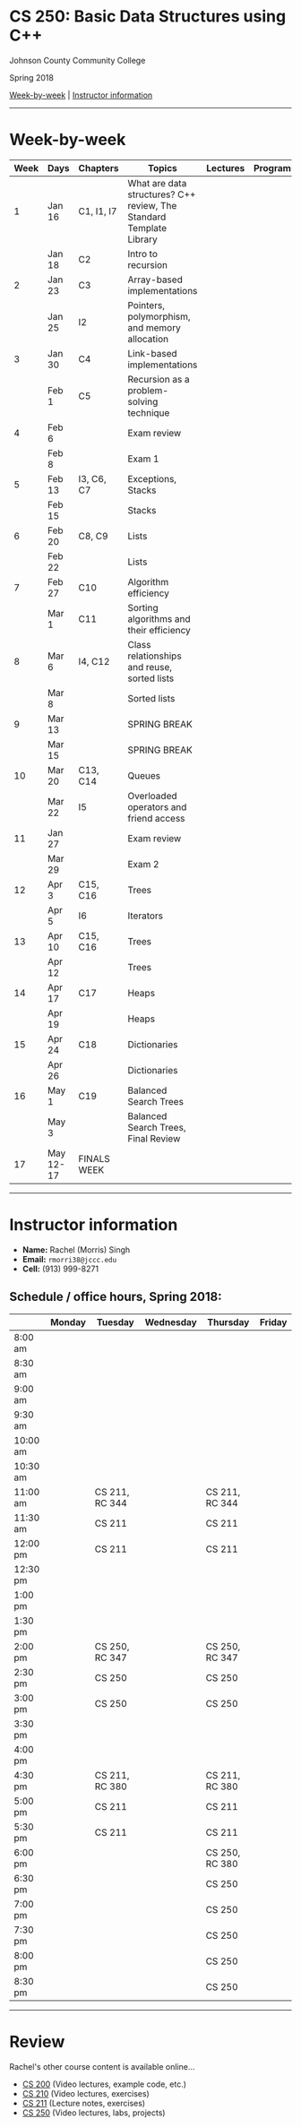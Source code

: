 # CS 250: Basic Data Structures using C++

Johnson County Community College

Spring 2018

[Week-by-week](#Week-by-week) | [Instructor information](#instructor-information)

----------------------------------------------------------------------------------

# Week-by-week

| Week  | Days   | Chapters | Topics |  Lectures          | Programs  | Quizzes | 
| ------| ------ | -------- | ------ | ----------------- | ---------- | -------- |
| 1     | Jan 16 | C1, I1, I7 | What are data structures? C++ review, The Standard Template Library
|       | Jan 18 | C2 | Intro to recursion
| 2     | Jan 23 | C3 | Array-based implementations
|       | Jan 25 | I2 | Pointers, polymorphism, and memory allocation
| 3     | Jan 30 | C4 | Link-based implementations
|       | Feb 1  | C5 | Recursion as a problem-solving technique
| 4     | Feb 6  | | Exam review
|       | Feb 8  | | Exam 1
| 5     | Feb 13 | I3, C6, C7 | Exceptions, Stacks
|       | Feb 15 | | Stacks
| 6     | Feb 20 | C8, C9 | Lists
|       | Feb 22 | | Lists
| 7     | Feb 27 | C10 | Algorithm efficiency
|       | Mar 1  | C11 | Sorting algorithms and their efficiency
| 8     | Mar 6  | I4, C12 | Class relationships and reuse, sorted lists
|       | Mar 8  | | Sorted lists
| 9     | Mar 13 | | SPRING BREAK  
|       | Mar 15 | | SPRING BREAK  
| 10    | Mar 20 | C13, C14 | Queues
|       | Mar 22 | I5 | Overloaded operators and friend access
| 11    | Jan 27 | | Exam review
|       | Mar 29 | | Exam 2
| 12    | Apr 3  | C15, C16 | Trees
|       | Apr 5  | I6 | Iterators
| 13    | Apr 10 | C15, C16 | Trees
|       | Apr 12 | | Trees
| 14    | Apr 17 | C17 | Heaps
|       | Apr 19 | | Heaps
| 15    | Apr 24 | C18 | Dictionaries
|       | Apr 26 | | Dictionaries
| 16    | May 1  | C19 | Balanced Search Trees
|       | May 3  | | Balanced Search Trees, Final Review     |  |  |  |
| 17    | May 12-17 | FINALS WEEK | | |


---------------------------------------------------------------------------------

# Instructor information

* **Name:** Rachel (Morris) Singh
* **Email:** ``rmorri38@jccc.edu``
* **Cell:** (913) 999-8271

## Schedule / office hours, Spring 2018:

|         | Monday   | Tuesday  |  Wednesday          | Thursday  | Friday |
| ------  | ------ | -------    | ------------------ | ---------- | -------- |
| 8:00 am |       |       |       |       |       |
| 8:30 am |       |       |       |       |       |
| 9:00 am |       |       |       |       |       |
| 9:30 am |       |       |       |       |       |
| 10:00 am |       |       |       |       |       |
| 10:30 am |       |       |       |       |       |
| 11:00 am |       | CS 211, RC 344 |       | CS 211, RC 344 |       |
| 11:30 am |       | CS 211 |       | CS 211 |       |
| 12:00 pm |       | CS 211 |       | CS 211 |       |
| 12:30 pm |       |       |       |       |       |
| 1:00 pm |       |       |       |       |       |
| 1:30 pm |       |       |       |       |       |
| 2:00 pm |       | CS 250, RC 347 |       | CS 250, RC 347 |       |
| 2:30 pm |       | CS 250 |       | CS 250 |       |
| 3:00 pm |       | CS 250 |       | CS 250 |       |
| 3:30 pm |       |       |       |       |       |
| 4:00 pm |       |       |       |       |       |
| 4:30 pm |       | CS 211, RC 380 |       | CS 211, RC 380 |       |
| 5:00 pm |       | CS 211 |       | CS 211 |       |
| 5:30 pm |       | CS 211 |       | CS 211 |       |
| 6:00 pm |       |       |       | CS 250, RC 380 |       |
| 6:30 pm |       |       |       | CS 250 |       |
| 7:00 pm |       |       |       | CS 250 |       |
| 7:30 pm |       |       |       | CS 250 |       |
| 8:00 pm |       |       |       | CS 250 |       |
| 8:30 pm |       |       |       | CS 250 |       |

---------------------------------------------------------------------------------

# Review

Rachel's other course content is available online...

* [CS 200](http://edu.moosader.com/course/cs200/viewbyassignment.php) (Video lectures, example code, etc.)
* [CS 210](http://edu.moosader.com/course/cs210/viewbyassignment.php) (Video lectures, exercises)
* [CS 211](https://github.com/Rachels-Courses/CS211-Discrete-Structures-II) (Lecture notes, exercises)
* [CS 250](https://github.com/Rachels-Courses/CS250-Data-Structures) (Video lectures, labs, projects)
